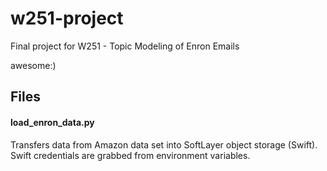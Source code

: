 # w251-project
Final project for W251 - Topic Modeling of Enron Emails

awesome:) 

## Files
#### load\_enron\_data.py
Transfers data from Amazon data set into SoftLayer object storage (Swift).  Swift credentials are grabbed from environment variables.
